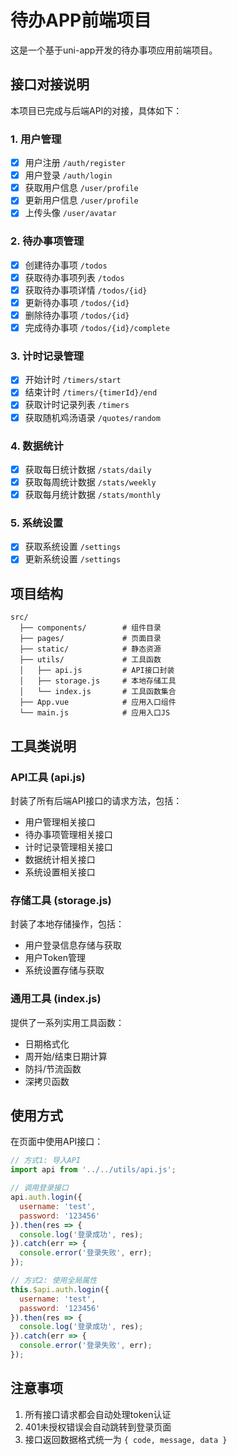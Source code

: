 # 待办APP前端项目

这是一个基于uni-app开发的待办事项应用前端项目。

## 接口对接说明

本项目已完成与后端API的对接，具体如下：

### 1. 用户管理

- [x] 用户注册 `/auth/register`
- [x] 用户登录 `/auth/login`
- [x] 获取用户信息 `/user/profile`
- [x] 更新用户信息 `/user/profile`
- [x] 上传头像 `/user/avatar`

### 2. 待办事项管理

- [x] 创建待办事项 `/todos`
- [x] 获取待办事项列表 `/todos`
- [x] 获取待办事项详情 `/todos/{id}`
- [x] 更新待办事项 `/todos/{id}`
- [x] 删除待办事项 `/todos/{id}`
- [x] 完成待办事项 `/todos/{id}/complete`

### 3. 计时记录管理

- [x] 开始计时 `/timers/start`
- [x] 结束计时 `/timers/{timerId}/end`
- [x] 获取计时记录列表 `/timers`
- [x] 获取随机鸡汤语录 `/quotes/random`

### 4. 数据统计

- [x] 获取每日统计数据 `/stats/daily`
- [x] 获取每周统计数据 `/stats/weekly`
- [x] 获取每月统计数据 `/stats/monthly`

### 5. 系统设置

- [x] 获取系统设置 `/settings`
- [x] 更新系统设置 `/settings`

## 项目结构

```
src/
  ├── components/        # 组件目录
  ├── pages/             # 页面目录
  ├── static/            # 静态资源
  ├── utils/             # 工具函数
  │   ├── api.js         # API接口封装
  │   ├── storage.js     # 本地存储工具
  │   └── index.js       # 工具函数集合
  ├── App.vue            # 应用入口组件
  └── main.js            # 应用入口JS
```

## 工具类说明

### API工具 (api.js)

封装了所有后端API接口的请求方法，包括：

- 用户管理相关接口
- 待办事项管理相关接口
- 计时记录管理相关接口
- 数据统计相关接口
- 系统设置相关接口

### 存储工具 (storage.js)

封装了本地存储操作，包括：

- 用户登录信息存储与获取
- 用户Token管理
- 系统设置存储与获取

### 通用工具 (index.js)

提供了一系列实用工具函数：

- 日期格式化
- 周开始/结束日期计算
- 防抖/节流函数
- 深拷贝函数

## 使用方式

在页面中使用API接口：

```javascript
// 方式1: 导入API
import api from '../../utils/api.js';

// 调用登录接口
api.auth.login({
  username: 'test',
  password: '123456'
}).then(res => {
  console.log('登录成功', res);
}).catch(err => {
  console.error('登录失败', err);
});

// 方式2: 使用全局属性
this.$api.auth.login({
  username: 'test',
  password: '123456'
}).then(res => {
  console.log('登录成功', res);
}).catch(err => {
  console.error('登录失败', err);
});
```

## 注意事项

1. 所有接口请求都会自动处理token认证
2. 401未授权错误会自动跳转到登录页面
3. 接口返回数据格式统一为 `{ code, message, data }` 